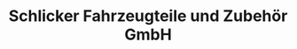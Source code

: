 ---
title: "Schlicker Fahrzeugteile und Zubehör GmbH"
url: /nienburg-weser/schlicker-fahrzeugteile-und-zubehoer-gmbh/
shop: Autoteile
---